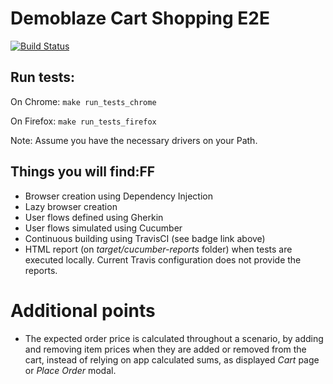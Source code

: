 # Demoblaze Cart Shopping E2E

[![Build Status](https://travis-ci.com/JoaoGFarias/frontend.svg?branch=master)](https://travis-ci.com/github/JoaoGFarias/frontend)


## Run tests:

On Chrome:
```make run_tests_chrome```

On Firefox:
```make run_tests_firefox```

Note: Assume you have the necessary drivers on your Path.

## Things you will find:FF

* Browser creation using Dependency Injection
* Lazy browser creation
* User flows defined using Gherkin
* User flows simulated using Cucumber
* Continuous building using TravisCI (see badge link above)
* HTML report (on _target/cucumber-reports_ folder) when tests are executed locally. Current Travis configuration
does not provide the reports.

# Additional points

* The expected order price is calculated throughout a scenario, 
by adding and removing item prices when they are added or removed from
  the cart, instead of relying on app calculated sums, as displayed _Cart_ page or
  _Place Order_ modal.